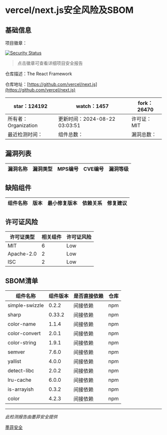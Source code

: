 # vercel/next.js安全风险及SBOM

## 基础信息

项目徽章：

[![Security Status](https://www.murphysec.com/platform3/v31/badge/1826336596015202304.svg)](https://www.murphysec.com/console/report/1692243063919632384/1826336596015202304)

> 点击徽章可查看详细项目安全报告

仓库描述：The React Framework

仓库地址：[https://github.com/vercel/next.js](https://github.com/vercel/next.js)

| star：124192 | watch：1457 | fork：26470 |
| ----------- | -------------- | ------------ |
| 所有者：Organization | 更新时间：2024-08-22 03:03:51 | 许可证：MIT |
| 最近检测时间： | 组件总数： | 漏洞总数： |




## 漏洞列表

| 漏洞名称 | 漏洞类型 | MPS编号 | CVE编号 | 漏洞等级 |
| ------- | ------ | ------- | ------ | ----- |





## 缺陷组件

| 组件名称 | 版本 | 最小修复版本 | 依赖关系 | 修复建议 |
| -------- | ---- | ------------ | -------- | -------- |





## 许可证风险

| 许可证类型 | 相关组件 | 许可证风险 |
| ---------- | -------- | ---------- |
|MIT|6|Low|
|Apache-2.0|2|Low|
|ISC|2|Low|




## SBOM清单

| 组件名称 | 组件版本 | 是否直接依赖 | 仓库 |
| -------- | -------- | ------------ | ---- |
|simple-swizzle|0.2.2|间接依赖|npm|
|sharp|0.33.2|间接依赖|npm|
|color-name|1.1.4|间接依赖|npm|
|color-convert|2.0.1|间接依赖|npm|
|color-string|1.9.1|间接依赖|npm|
|semver|7.6.0|间接依赖|npm|
|yallist|4.0.0|间接依赖|npm|
|detect-libc|2.0.2|间接依赖|npm|
|lru-cache|6.0.0|间接依赖|npm|
|is-arrayish|0.3.2|间接依赖|npm|
|color|4.2.3|间接依赖|npm|


------

*此检测报告由墨菲安全提供*

[墨菲安全](www.murphysec.com)